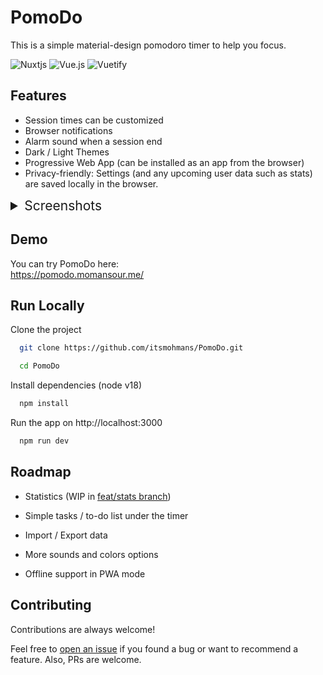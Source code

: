 
# PomoDo

This is a simple material-design pomodoro timer to help you focus.

![Nuxtjs](https://img.shields.io/badge/Nuxt-002E3B?style=for-the-badge&logo=nuxtdotjs&logoColor=#00DC82)
![Vue.js](https://img.shields.io/badge/vuejs-%2335495e.svg?style=for-the-badge&logo=vuedotjs&logoColor=%234FC08D)
![Vuetify](https://img.shields.io/badge/Vuetify-1867C0?style=for-the-badge&logo=vuetify&logoColor=AEDDFF)

## Features

- Session times can be customized
- Browser notifications
- Alarm sound when a session end
- Dark / Light Themes
- Progressive Web App (can be installed as an app from the browser)
- Privacy-friendly: Settings (and any upcoming user data such as stats) are saved locally in the browser.

<details>
<summary style='font-size: 21px'> Screenshots </summary>

  ![timer: dark theme](/screenshots/timer-dark.png)
  ![timer: light theme](/screenshots/timer-light.png)
  ![settings](/screenshots/settings.png)
</details>

## Demo

You can try PomoDo here:   
https://pomodo.momansour.me/

## Run Locally

Clone the project

```bash
  git clone https://github.com/itsmohmans/PomoDo.git

  cd PomoDo
```

Install dependencies (node v18)

```bash
  npm install
```

Run the app on http://localhost:3000

```bash
  npm run dev
```

## Roadmap

- Statistics (WIP in [feat/stats branch](https://github.com/itsmohmans/PomoDo/tree/feat/stats))

- Simple tasks / to-do list under the timer

- Import / Export data

- More sounds and colors options

- Offline support in PWA mode

## Contributing

Contributions are always welcome!

Feel free to [open an issue](https://github.com/itsmohmans/PomoDo/issues/new) if you found a bug or want to recommend a feature. Also, PRs are welcome.
